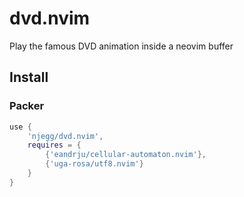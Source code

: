 # dvd.nvim

Play the famous DVD animation inside a neovim buffer

## Install

### Packer

```lua
use {
    'njegg/dvd.nvim',
    requires = {
        {'eandrju/cellular-automaton.nvim'},
        {'uga-rosa/utf8.nvim'}
    }
}
```

